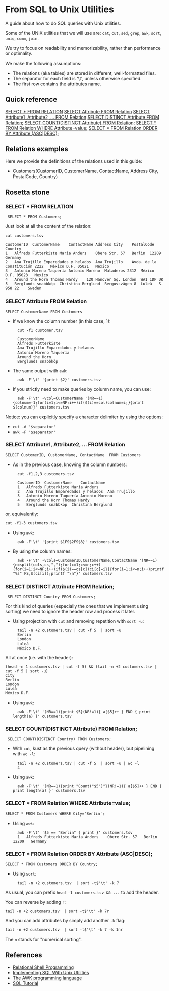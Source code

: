 # From SQL to Unix Utilities
A guide about how to do SQL queries with Unix utilities.

Some of the UNIX utilities that we will use are: `cat`, `cut`, `sed`, `grep`, `awk`, `sort`, `uniq`, `comm`, `join`.

We try to focus on readability and memorizability, rather than performance or optimality.

We make the following assumptions:
- The relations (aka tables) are stored in different, well-formatted files.
- The separator for each field is '\t', unless otherwise specified.
- The first row contains the attributes name.

## Quick reference

[SELECT * FROM  RELATION](#select--from--relation)
[SELECT Attribute FROM Relation](#select-attribute1-attribute2--from-relation)
[SELECT Attribute1, Attribute2, ... FROM Relation](#select-distinct-attribute-from-relation)
[SELECT DISTINCT Attribute FROM Relation;](#select-countdistinct-attribute-from-relation)
[SELECT COUNT(DISTINCT Attribute) FROM Relation;](#select-countdistinct-attribute-from-relation)
[SELECT * FROM Relation WHERE Attribute=value;](#select--from-relation-where-attributevalue)
[SELECT * FROM Relation ORDER BY Attribute (ASC|DESC);](#select--from-relation-order-by-attribute-ascdesc)

## Relations examples

Here we provide the definitions of the relations used in this guide:

- Customers(CustomerID, CustomerName, ContactName, Address City, PostalCode, Country)


## Rosetta stone


### SELECT * FROM  RELATION

     SELECT * FROM Customers;

Just look at all the content of the relation:

    cat customers.tsv

    CustomerID	CustomerName	ContactName	Address	City	PostalCode	Country
    1	Alfreds Futterkiste	Maria Anders	Obere Str. 57	Berlin	12209	Germany
    2	Ana Trujillo Emparedados y helados	Ana Trujillo	Avda. de la Constitución 2222	México D.F.	05021	Mexico
    3	Antonio Moreno Taquería	Antonio Moreno	Mataderos 2312	México D.F.	05023	Mexico
    4	Around the Horn	Thomas Hardy	120 Hanover Sq.	London	WA1 1DP	UK
    5	Berglunds snabbköp	Christina Berglund	Berguvsvägen 8	Luleå	S-958 22	Sweden


### SELECT Attribute FROM Relation

    SELECT CustomerName FROM Customers

- If we know the column number (in this case, 1):

        cut -f1 customer.tsv

        CustomerName
        Alfreds Futterkiste
        Ana Trujillo Emparedados y helados
        Antonio Moreno Taquería
        Around the Horn
        Berglunds snabbköp

- The same output with `awk`:

        awk -F'\t' '{print $2}' customers.tsv

- If you strictly need to make queries by column name, you can use:

        awk -F'\t' -vcol=CustomerName '(NR==1){colnum=-1;for(i=1;i<=NF;i++)if($(i)==col)colnum=i;}{print $(colnum)}' customers.tsv

Notice: you can explicitly specify a character delimiter by using the options:
- `cut -d '$separator'`
- `awk -F '$separator'`

### SELECT Attribute1, Attribute2, ... FROM Relation

    SELECT CustomerID, CustomerName, ContactName  FROM Customers

- As in the previous case, knowing the column numbers:

        cut -f1,2,3 customers.tsv

        CustomerID	CustomerName	ContactName
        1	Alfreds Futterkiste	Maria Anders
        2	Ana Trujillo Emparedados y helados	Ana Trujillo
        3	Antonio Moreno Taquería	Antonio Moreno
        4	Around the Horn	Thomas Hardy
        5	Berglunds snabbköp	Christina Berglund


or, equivalently:

    cut -f1-3 customers.tsv

- Using `awk`:

        awk -F'\t' '{print $1FS$2FS$3}' customers.tsv

- By using the column names:

        awk -F'\t' -vcols=CustomerID,CustomerName,ContactName '(NR==1){n=split(cols,cs,",");for(c=1;c<=n;c++){for(i=1;i<=NF;i++)if($(i)==cs[c])ci[c]=i}}{for(i=1;i<=n;i++)printf "%s" FS,$(ci[i]);printf "\n"}' customers.tsv


### SELECT DISTINCT Attribute FROM Relation;

     SELECT DISTINCT Country FROM Customers;

For this kind of queries (especially the ones that we implement using sorting) we need to ignore the header row and process it later.

- Using projection with `cut` and removing repetition with `sort -u`:

        tail -n +2 customers.tsv | cut -f 5  | sort -u
        Berlin
        London
        Luleå
        México D.F.

All at once (i.e. with the header):

    (head -n 1 customers.tsv | cut -f 5) && (tail -n +2 customers.tsv | cut -f 5 | sort -u)
    City
    Berlin
    London
    Luleå
    México D.F.


- Using `awk`:

        awk -F'\t' '(NR==1){print $5}(NR!=1){ a[$5]++ } END { print length(a) }' customers.tsv

### SELECT COUNT(DISTINCT Attribute) FROM Relation;

     SELECT COUNT(DISTINCT Country) FROM Customers;

- With `cut`, kust as the previous query (without header), but pipelining with `wc -l`:

        tail -n +2 customers.tsv | cut -f 5  | sort -u | wc -l
        4

- Using `awk`:

        awk -F'\t' '(NR==1){print "Count("$5")"}(NR!=1){ a[$5]++ } END { print length(a) }' customers.tsv

### SELECT * FROM Relation WHERE Attribute=value;

    SELECT * FROM Customers WHERE City='Berlin';

- Using `awk`:

        awk -F'\t' '$5 == "Berlin" { print }' customers.tsv
        1	Alfreds Futterkiste	Maria Anders	Obere Str. 57	Berlin	12209	Germany

### SELECT * FROM Relation ORDER BY Attribute (ASC|DESC);

    SELECT * FROM Customers ORDER BY Country;

- Using `sort`:

        tail -n +2 customers.tsv  | sort -t$'\t' -k 7

As usual, you can prefix `head -1 customers.tsv && ...` to add the header.

You can reverse by adding `r`:

    tail -n +2 customers.tsv  | sort -t$'\t' -k 7r

And you can add attributes by simply add another `-k` flag:

    tail -n +2 customers.tsv  | sort -t$'\t' -k 7 -k 1nr

The `n` stands for "numerical sorting".


## References

- [Relational Shell Programming](http://matt.might.net/articles/sql-in-the-shell/)
- [Implementing SQL With Unix Utilities](https://www.xaprb.com/blog/2012/10/12/implementing-sql-with-unix-utilities/)
- [The AWK programming language](https://ia802309.us.archive.org/25/items/pdfy-MgN0H1joIoDVoIC7/The_AWK_Programming_Language.pdf)
- [SQL Tutorial](https://www.w3schools.com/sql/)
